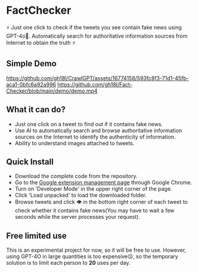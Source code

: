# FactChecker

⚡ Just one click to check if the tweets you see contain fake news using GPT-4o🤏. Automatically search for authoritative information sources from Internet to obtain the truth ⚡

## Simple Demo
https://github.com/gh18l/CrawlGPT/assets/16774158/593fc8f3-71d1-45fb-aca1-0bfc6a92a996
https://github.com/gh18l/Fact-Checker/blob/main/demo/demo.mp4

## What it can do?

- Just one click on a tweet to find out if it contains fake news.
- Use AI to automatically search and browse authoritative information sources on the Internet to identify the authenticity of information.
- Ability to understand images attached to tweets.

## Quick Install

- Download the complete code from the repository.
- Go to the [Google extension management page](chrome://extensions/) through Google Chrome.
- Turn on 'Developer Mode' in the upper right corner of the page.
- Click 'Load unpacked' to load the downloaded folder.
- Browse tweets and click 👁️ in the bottom right corner of each tweet to check whether it contains fake news(You may have to wait a few seconds while the server processes your request).

## Free limited use
This is an experimental project for now, so it will be free to use. However, using GPT-4O in large quantities is too expensive😥, so the temporary solution is to limit each person to **20** uses per day.

